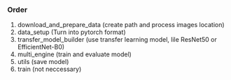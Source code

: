 ### Order
1. download_and_prepare_data (create path and process images location)
2. data_setup (Turn into pytorch format)
3. transfer_model_builder (use transfer learning model, lile ResNet50 or EfficientNet-B0)
4. multi_engine (train and evaluate model)
5. utils (save model)
6. train (not neccessary)
